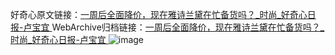 好奇心原文链接：[一周后全面降价，现在雅诗兰黛在忙备货吗？_时尚_好奇心日报-卢宝宜 ](https://www.qdaily.com/articles/11194.html)
WebArchive归档链接：[一周后全面降价，现在雅诗兰黛在忙备货吗？_时尚_好奇心日报-卢宝宜 ](http://web.archive.org/web/20190623163909/https://www.qdaily.com/articles/11194.html)
![image](http://ww3.sinaimg.cn/large/007d5XDply1g3wd5bh4g7j30u032z7wh)